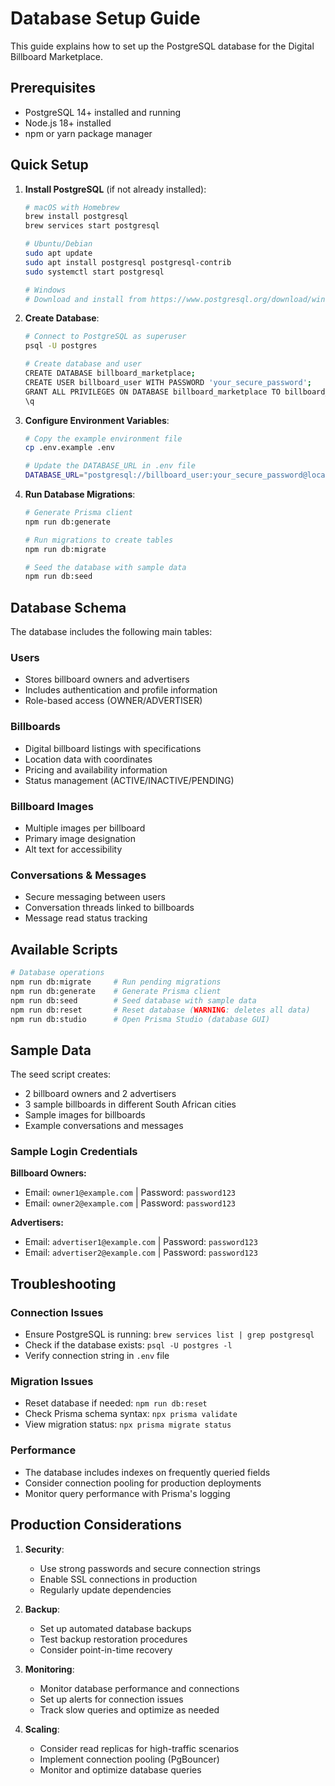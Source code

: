 # Database Setup Guide

This guide explains how to set up the PostgreSQL database for the Digital Billboard Marketplace.

## Prerequisites

- PostgreSQL 14+ installed and running
- Node.js 18+ installed
- npm or yarn package manager

## Quick Setup

1. **Install PostgreSQL** (if not already installed):

   ```bash
   # macOS with Homebrew
   brew install postgresql
   brew services start postgresql

   # Ubuntu/Debian
   sudo apt update
   sudo apt install postgresql postgresql-contrib
   sudo systemctl start postgresql

   # Windows
   # Download and install from https://www.postgresql.org/download/windows/
   ```

2. **Create Database**:

   ```bash
   # Connect to PostgreSQL as superuser
   psql -U postgres

   # Create database and user
   CREATE DATABASE billboard_marketplace;
   CREATE USER billboard_user WITH PASSWORD 'your_secure_password';
   GRANT ALL PRIVILEGES ON DATABASE billboard_marketplace TO billboard_user;
   \q
   ```

3. **Configure Environment Variables**:

   ```bash
   # Copy the example environment file
   cp .env.example .env

   # Update the DATABASE_URL in .env file
   DATABASE_URL="postgresql://billboard_user:your_secure_password@localhost:5432/billboard_marketplace"
   ```

4. **Run Database Migrations**:

   ```bash
   # Generate Prisma client
   npm run db:generate

   # Run migrations to create tables
   npm run db:migrate

   # Seed the database with sample data
   npm run db:seed
   ```

## Database Schema

The database includes the following main tables:

### Users

- Stores billboard owners and advertisers
- Includes authentication and profile information
- Role-based access (OWNER/ADVERTISER)

### Billboards

- Digital billboard listings with specifications
- Location data with coordinates
- Pricing and availability information
- Status management (ACTIVE/INACTIVE/PENDING)

### Billboard Images

- Multiple images per billboard
- Primary image designation
- Alt text for accessibility

### Conversations & Messages

- Secure messaging between users
- Conversation threads linked to billboards
- Message read status tracking

## Available Scripts

```bash
# Database operations
npm run db:migrate     # Run pending migrations
npm run db:generate    # Generate Prisma client
npm run db:seed        # Seed database with sample data
npm run db:reset       # Reset database (WARNING: deletes all data)
npm run db:studio      # Open Prisma Studio (database GUI)
```

## Sample Data

The seed script creates:

- 2 billboard owners and 2 advertisers
- 3 sample billboards in different South African cities
- Sample images for billboards
- Example conversations and messages

### Sample Login Credentials

**Billboard Owners:**

- Email: `owner1@example.com` | Password: `password123`
- Email: `owner2@example.com` | Password: `password123`

**Advertisers:**

- Email: `advertiser1@example.com` | Password: `password123`
- Email: `advertiser2@example.com` | Password: `password123`

## Troubleshooting

### Connection Issues

- Ensure PostgreSQL is running: `brew services list | grep postgresql`
- Check if the database exists: `psql -U postgres -l`
- Verify connection string in `.env` file

### Migration Issues

- Reset database if needed: `npm run db:reset`
- Check Prisma schema syntax: `npx prisma validate`
- View migration status: `npx prisma migrate status`

### Performance

- The database includes indexes on frequently queried fields
- Consider connection pooling for production deployments
- Monitor query performance with Prisma's logging

## Production Considerations

1. **Security**:
   - Use strong passwords and secure connection strings
   - Enable SSL connections in production
   - Regularly update dependencies

2. **Backup**:
   - Set up automated database backups
   - Test backup restoration procedures
   - Consider point-in-time recovery

3. **Monitoring**:
   - Monitor database performance and connections
   - Set up alerts for connection issues
   - Track slow queries and optimize as needed

4. **Scaling**:
   - Consider read replicas for high-traffic scenarios
   - Implement connection pooling (PgBouncer)
   - Monitor and optimize database queries

